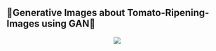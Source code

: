 ## 🍅Generative Images about Tomato-Ripening-Images using GAN🍅

<p align="center">
<img src="
[![Uploading GAN_result.gif…]()](https://github.com/chaninjung/tomato-ripening-GAN/issues/1#issue-2082565382)https://github.com/chaninjung/tomato-ripening-GAN/issues/1#issue-2082565382">
</p>
